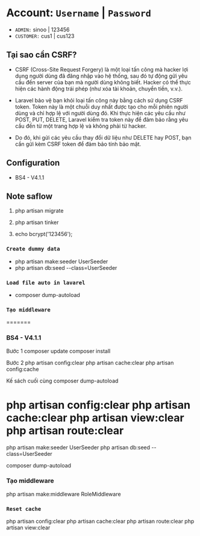# Account: `Username` | `Password`

+ `ADMIN:` sinoo | 123456
+ `CUSTOMER:` cus1 | cus123

## Tại sao cần CSRF?

+ CSRF (Cross-Site Request Forgery) là một loại tấn công mà hacker lợi dụng người dùng đã đăng nhập vào hệ thống, sau đó tự động gửi yêu cầu đến server của bạn mà người dùng không biết. Hacker có thể thực hiện các hành động trái phép (như xóa tài khoản, chuyển tiền, v.v.).

+ Laravel bảo vệ bạn khỏi loại tấn công này bằng cách sử dụng CSRF token. Token này là một chuỗi duy nhất được tạo cho mỗi phiên người dùng và chỉ hợp lệ với người dùng đó. Khi thực hiện các yêu cầu như POST, PUT, DELETE, Laravel kiểm tra token này để đảm bảo rằng yêu cầu đến từ một trang hợp lệ và không phải từ hacker.

+ Do đó, khi gửi các yêu cầu thay đổi dữ liệu như DELETE hay POST, bạn cần gửi kèm CSRF token để đảm bảo tính bảo mật.

## Configuration

+ BS4 - V4.1.1

## Note saflow

1. php artisan migrate

2. php artisan tinker

3. echo bcrypt('123456');

### `Create dummy data`

+ php artisan make:seeder UserSeeder
+ php artisan db:seed --class=UserSeeder

### `Load file auto in lavarel`

+ composer dump-autoload

### `Tạo middleware`

=======

### BS4 - V4.1.1

Bước 1
composer update
composer install

Bước 2
php artisan config:clear
php artisan cache:clear
php artisan config:cache

Kế sách cuối cùng
composer dump-autoload

php artisan config:clear
php artisan cache:clear
php artisan view:clear
php artisan route:clear
=======

php artisan make:seeder UserSeeder
php artisan db:seed --class=UserSeeder

composer dump-autoload

### Tạo middleware

php artisan make:middleware RoleMiddleware

### `Reset cache`

php artisan config:clear
php artisan cache:clear
php artisan route:clear
php artisan view:clear
